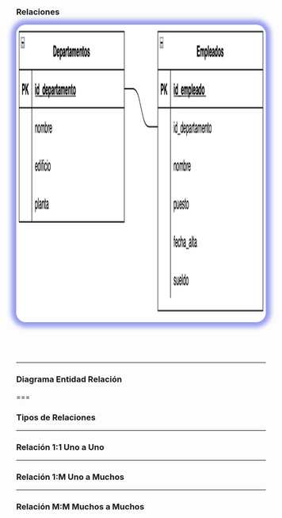 ### Relaciones

<img src="4_Relaciones/rel_1.jpg" alt="relaciones" style="height: 600px; margin: 0 auto 4rem auto; background: transparent; box-shadow: 0 0 10px 10px rgb(150, 156, 238); border-radius: 20px;" class="demo-logo">

---

### Diagrama Entidad Relación

===

### Tipos de Relaciones

---

### Relación 1:1 Uno a Uno

---

### Relación 1:M Uno a Muchos

---

### Relación M:M Muchos a Muchos
